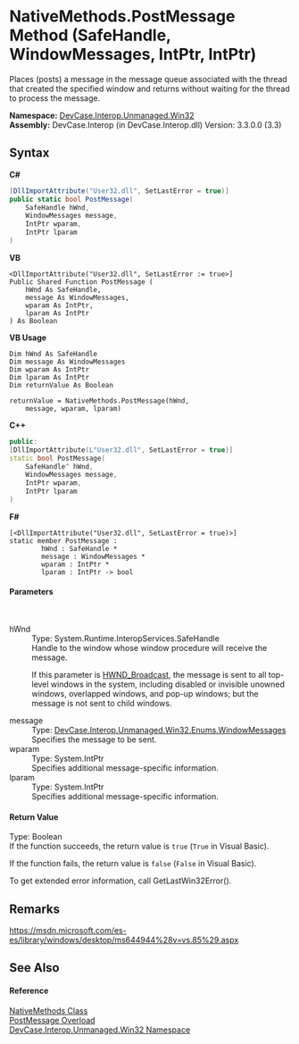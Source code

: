 # NativeMethods.PostMessage Method (SafeHandle, WindowMessages, IntPtr, IntPtr)
 

Places (posts) a message in the message queue associated with the thread that created the specified window and returns without waiting for the thread to process the message.

**Namespace:**&nbsp;<a href="N_DevCase_Interop_Unmanaged_Win32">DevCase.Interop.Unmanaged.Win32</a><br />**Assembly:**&nbsp;DevCase.Interop (in DevCase.Interop.dll) Version: 3.3.0.0 (3.3)

## Syntax

**C#**<br />
``` C#
[DllImportAttribute("User32.dll", SetLastError = true)]
public static bool PostMessage(
	SafeHandle hWnd,
	WindowMessages message,
	IntPtr wparam,
	IntPtr lparam
)
```

**VB**<br />
``` VB
<DllImportAttribute("User32.dll", SetLastError := true>]
Public Shared Function PostMessage ( 
	hWnd As SafeHandle,
	message As WindowMessages,
	wparam As IntPtr,
	lparam As IntPtr
) As Boolean
```

**VB Usage**<br />
``` VB Usage
Dim hWnd As SafeHandle
Dim message As WindowMessages
Dim wparam As IntPtr
Dim lparam As IntPtr
Dim returnValue As Boolean

returnValue = NativeMethods.PostMessage(hWnd, 
	message, wparam, lparam)
```

**C++**<br />
``` C++
public:
[DllImportAttribute(L"User32.dll", SetLastError = true)]
static bool PostMessage(
	SafeHandle^ hWnd, 
	WindowMessages message, 
	IntPtr wparam, 
	IntPtr lparam
)
```

**F#**<br />
``` F#
[<DllImportAttribute("User32.dll", SetLastError = true)>]
static member PostMessage : 
        hWnd : SafeHandle * 
        message : WindowMessages * 
        wparam : IntPtr * 
        lparam : IntPtr -> bool 

```


#### Parameters
&nbsp;<dl><dt>hWnd</dt><dd>Type: System.Runtime.InteropServices.SafeHandle<br />Handle to the window whose window procedure will receive the message. 

 If this parameter is <a href="T_DevCase_Interop_Unmanaged_Win32_Enums_WindowMessages">HWND_Broadcast</a>, the message is sent to all top-level windows in the system, including disabled or invisible unowned windows, overlapped windows, and pop-up windows; but the message is not sent to child windows.</dd><dt>message</dt><dd>Type: <a href="T_DevCase_Interop_Unmanaged_Win32_Enums_WindowMessages">DevCase.Interop.Unmanaged.Win32.Enums.WindowMessages</a><br />Specifies the message to be sent.</dd><dt>wparam</dt><dd>Type: System.IntPtr<br />Specifies additional message-specific information.</dd><dt>lparam</dt><dd>Type: System.IntPtr<br />Specifies additional message-specific information.</dd></dl>

#### Return Value
Type: Boolean<br />If the function succeeds, the return value is `true` (`True` in Visual Basic). 

 If the function fails, the return value is `false` (`False` in Visual Basic). 

 To get extended error information, call GetLastWin32Error().

## Remarks
<a href="https://msdn.microsoft.com/es-es/library/windows/desktop/ms644944%28v=vs.85%29.aspx" target="_blank">https://msdn.microsoft.com/es-es/library/windows/desktop/ms644944%28v=vs.85%29.aspx</a>

## See Also


#### Reference
<a href="T_DevCase_Interop_Unmanaged_Win32_NativeMethods">NativeMethods Class</a><br /><a href="Overload_DevCase_Interop_Unmanaged_Win32_NativeMethods_PostMessage">PostMessage Overload</a><br /><a href="N_DevCase_Interop_Unmanaged_Win32">DevCase.Interop.Unmanaged.Win32 Namespace</a><br />